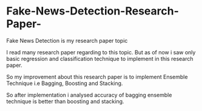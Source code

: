 # Fake-News-Detection-Research-Paper-

Fake News Detection is my research paper topic

I read many research paper regarding to this topic. But as of now i saw only basic regression and classification technique to implement in this research paper.

So my improvement about this research paper is to implement Ensemble Technique i.e Bagging, Boosting and Stacking.

So after implementation i analysed accuracy of bagging ensemble technique is better than boosting and stacking.
